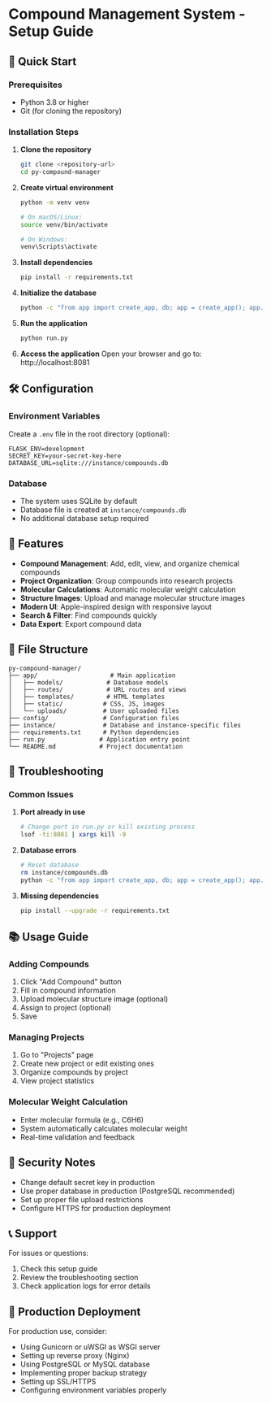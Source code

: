 # Compound Management System - Setup Guide

## 🚀 Quick Start

### Prerequisites
- Python 3.8 or higher
- Git (for cloning the repository)

### Installation Steps

1. **Clone the repository**
   ```bash
   git clone <repository-url>
   cd py-compound-manager
   ```

2. **Create virtual environment**
   ```bash
   python -m venv venv
   
   # On macOS/Linux:
   source venv/bin/activate
   
   # On Windows:
   venv\Scripts\activate
   ```

3. **Install dependencies**
   ```bash
   pip install -r requirements.txt
   ```

4. **Initialize the database**
   ```bash
   python -c "from app import create_app, db; app = create_app(); app.app_context().push(); db.create_all()"
   ```

5. **Run the application**
   ```bash
   python run.py
   ```

6. **Access the application**
   Open your browser and go to: http://localhost:8081

## 🛠 Configuration

### Environment Variables
Create a `.env` file in the root directory (optional):
```
FLASK_ENV=development
SECRET_KEY=your-secret-key-here
DATABASE_URL=sqlite:///instance/compounds.db
```

### Database
- The system uses SQLite by default
- Database file is created at `instance/compounds.db`
- No additional database setup required

## 🎯 Features

- **Compound Management**: Add, edit, view, and organize chemical compounds
- **Project Organization**: Group compounds into research projects
- **Molecular Calculations**: Automatic molecular weight calculation
- **Structure Images**: Upload and manage molecular structure images
- **Modern UI**: Apple-inspired design with responsive layout
- **Search & Filter**: Find compounds quickly
- **Data Export**: Export compound data

## 📁 File Structure

```
py-compound-manager/
├── app/                    # Main application
│   ├── models/            # Database models
│   ├── routes/            # URL routes and views
│   ├── templates/         # HTML templates
│   ├── static/           # CSS, JS, images
│   └── uploads/          # User uploaded files
├── config/               # Configuration files
├── instance/             # Database and instance-specific files
├── requirements.txt      # Python dependencies
├── run.py               # Application entry point
└── README.md            # Project documentation
```

## 🔧 Troubleshooting

### Common Issues

1. **Port already in use**
   ```bash
   # Change port in run.py or kill existing process
   lsof -ti:8081 | xargs kill -9
   ```

2. **Database errors**
   ```bash
   # Reset database
   rm instance/compounds.db
   python -c "from app import create_app, db; app = create_app(); app.app_context().push(); db.create_all()"
   ```

3. **Missing dependencies**
   ```bash
   pip install --upgrade -r requirements.txt
   ```

## 📚 Usage Guide

### Adding Compounds
1. Click "Add Compound" button
2. Fill in compound information
3. Upload molecular structure image (optional)
4. Assign to project (optional)
5. Save

### Managing Projects
1. Go to "Projects" page
2. Create new project or edit existing ones
3. Organize compounds by project
4. View project statistics

### Molecular Weight Calculation
- Enter molecular formula (e.g., C6H6)
- System automatically calculates molecular weight
- Real-time validation and feedback

## 🔐 Security Notes

- Change default secret key in production
- Use proper database in production (PostgreSQL recommended)
- Set up proper file upload restrictions
- Configure HTTPS for production deployment

## 📞 Support

For issues or questions:
1. Check this setup guide
2. Review the troubleshooting section
3. Check application logs for error details

## 🚀 Production Deployment

For production use, consider:
- Using Gunicorn or uWSGI as WSGI server
- Setting up reverse proxy (Nginx)
- Using PostgreSQL or MySQL database
- Implementing proper backup strategy
- Setting up SSL/HTTPS
- Configuring environment variables properly